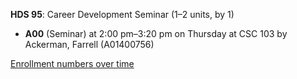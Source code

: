 **HDS 95**: Career Development Seminar (1–2 units, by 1)

- **A00** (Seminar) at 2:00 pm–3:20 pm on Thursday at CSC 103 by Ackerman, Farrell (A01400756)

[Enrollment numbers over time](./HDS95.tsv)
